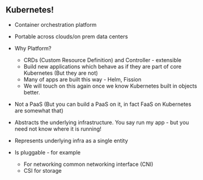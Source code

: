 ## Kubernetes!

- Container orchestration platform

- Portable across clouds/on prem data centers

- Why Platform?
  - CRDs (Custom Resource Definition) and Controller - extensible
  - Build new applications which behave as if they are part of core Kubernetes (But they are not)
  - Many of apps are built this way - Helm, Fission
  - We will touch on this again once we know Kubernetes built in objects better.

- Not a PaaS (But you can build a PaaS on it, in fact FaaS on Kubernetes are somewhat that)
 
- Abstracts the underlying infrastructure. You say run my app - but you need not know where it is running!

- Represents underlying infra as a single entity

- Is pluggable - for example 
  - For networking common networking interface (CNI)
  - CSI for storage